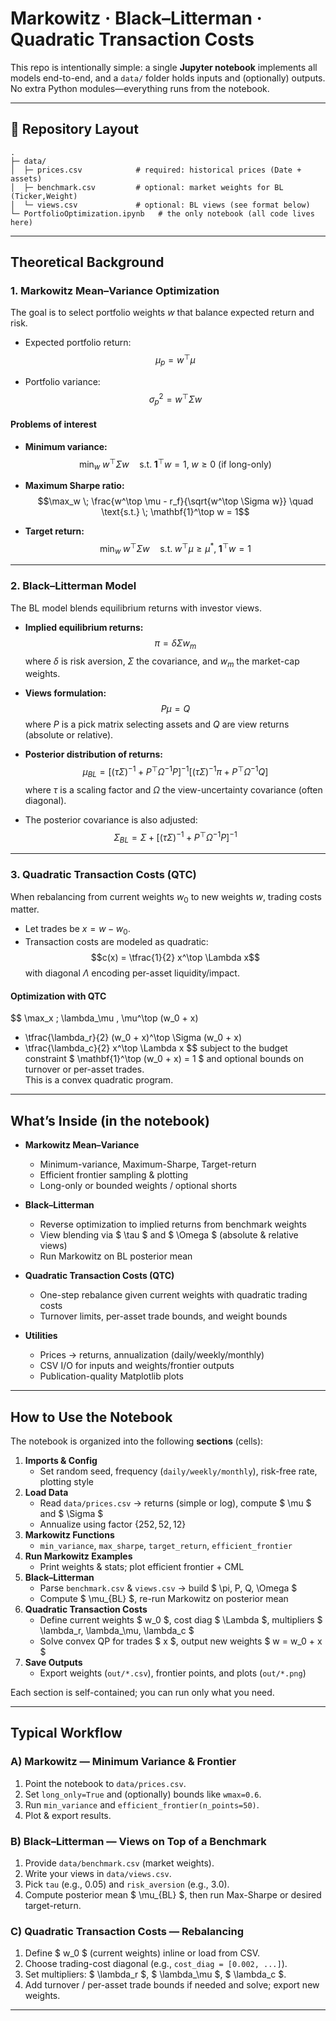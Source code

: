 
# Markowitz · Black–Litterman · Quadratic Transaction Costs

This repo is intentionally simple: a single **Jupyter notebook** implements all models end-to-end, and a `data/` folder holds inputs and (optionally) outputs. No extra Python modules—everything runs from the notebook.

---

## 📁 Repository Layout

```
.
├─ data/
│  ├─ prices.csv            # required: historical prices (Date + assets)
│  ├─ benchmark.csv         # optional: market weights for BL (Ticker,Weight)
│  └─ views.csv             # optional: BL views (see format below)
└─ PortfolioOptimization.ipynb   # the only notebook (all code lives here)
```

---

## Theoretical Background

### 1. Markowitz Mean–Variance Optimization

The goal is to select portfolio weights $w$ that balance expected return and risk.

- Expected portfolio return:
$$\mu_p = w^\top \mu$$

- Portfolio variance:
$$\sigma_p^2 = w^\top \Sigma w$$

#### Problems of interest
- **Minimum variance:**
$$\min_w \; w^\top \Sigma w \quad \text{s.t.} \; \mathbf{1}^\top w = 1,\; w \ge 0 \text{ (if long-only)}$$

- **Maximum Sharpe ratio:**
$$\max_w \; \frac{w^\top \mu - r_f}{\sqrt{w^\top \Sigma w}} \quad \text{s.t.} \; \mathbf{1}^\top w = 1$$

- **Target return:**
$$\min_w \; w^\top \Sigma w \quad \text{s.t.} \; w^\top \mu \ge \mu^*,\; \mathbf{1}^\top w = 1$$

---

### 2. Black–Litterman Model

The BL model blends equilibrium returns with investor views.

- **Implied equilibrium returns:**
$$\pi = \delta \Sigma w_m$$
where $\delta$ is risk aversion, $\Sigma$ the covariance, and $w_m$ the market-cap weights.

- **Views formulation:**
$$P \mu = Q$$
where $P$ is a pick matrix selecting assets and $Q$ are view returns (absolute or relative).

- **Posterior distribution of returns:**
$$
\mu_{BL} = \left[(\tau \Sigma)^{-1} + P^\top \Omega^{-1} P \right]^{-1}
\left[(\tau \Sigma)^{-1} \pi + P^\top \Omega^{-1} Q \right]
$$
where $\tau$ is a scaling factor and $\Omega$ the view-uncertainty covariance (often diagonal).

- The posterior covariance is also adjusted:
$$\Sigma_{BL} = \Sigma + \left[(\tau \Sigma)^{-1} + P^\top \Omega^{-1} P \right]^{-1}$$

---

### 3. Quadratic Transaction Costs (QTC)

When rebalancing from current weights $w_0$ to new weights $w$, trading costs matter.

- Let trades be $x = w - w_0$.  
- Transaction costs are modeled as quadratic:
$$c(x) = \tfrac{1}{2} x^\top \Lambda x$$
with diagonal $\Lambda$ encoding per-asset liquidity/impact.

#### Optimization with QTC
$$
\max_x \; \lambda_\mu \, \mu^\top (w_0 + x)
- \tfrac{\lambda_r}{2} (w_0 + x)^\top \Sigma (w_0 + x)
- \tfrac{\lambda_c}{2} x^\top \Lambda x
$$
subject to the budget constraint $ \mathbf{1}^\top (w_0 + x) = 1 $ and optional bounds on turnover or per-asset trades.  
This is a convex quadratic program.

---

## What’s Inside (in the notebook)

- **Markowitz Mean–Variance**
  - Minimum-variance, Maximum-Sharpe, Target-return
  - Efficient frontier sampling & plotting
  - Long-only or bounded weights / optional shorts

- **Black–Litterman**
  - Reverse optimization to implied returns from benchmark weights
  - View blending via $ \tau $ and $ \Omega $ (absolute & relative views)
  - Run Markowitz on BL posterior mean

- **Quadratic Transaction Costs (QTC)**
  - One-step rebalance given current weights with quadratic trading costs
  - Turnover limits, per-asset trade bounds, and weight bounds

- **Utilities**
  - Prices → returns, annualization (daily/weekly/monthly)
  - CSV I/O for inputs and weights/frontier outputs
  - Publication-quality Matplotlib plots

---

## How to Use the Notebook

The notebook is organized into the following **sections** (cells):

1. **Imports & Config**
   - Set random seed, frequency (`daily/weekly/monthly`), risk-free rate, plotting style
2. **Load Data**
   - Read `data/prices.csv` → returns (simple or log), compute $ \mu $ and $ \Sigma $
   - Annualize using factor $\{252, 52, 12\}$
3. **Markowitz Functions**
   - `min_variance`, `max_sharpe`, `target_return`, `efficient_frontier`
4. **Run Markowitz Examples**
   - Print weights & stats; plot efficient frontier + CML
5. **Black–Litterman**
   - Parse `benchmark.csv` & `views.csv` → build $ \pi, P, Q, \Omega $
   - Compute $ \mu_{BL} $, re-run Markowitz on posterior mean
6. **Quadratic Transaction Costs**
   - Define current weights $ w_0 $, cost diag $ \Lambda $, multipliers $ \lambda_r, \lambda_\mu, \lambda_c $
   - Solve convex QP for trades $ x $, output new weights $ w = w_0 + x $
7. **Save Outputs**
   - Export weights (`out/*.csv`), frontier points, and plots (`out/*.png`)

Each section is self-contained; you can run only what you need.

---

## Typical Workflow

### A) Markowitz — Minimum Variance & Frontier
1. Point the notebook to `data/prices.csv`.
2. Set `long_only=True` and (optionally) bounds like `wmax=0.6`.
3. Run `min_variance` and `efficient_frontier(n_points=50)`.
4. Plot & export results.

### B) Black–Litterman — Views on Top of a Benchmark
1. Provide `data/benchmark.csv` (market weights).
2. Write your views in `data/views.csv`.
3. Pick `tau` (e.g., 0.05) and `risk_aversion` (e.g., 3.0).
4. Compute posterior mean $ \mu_{BL} $, then run Max-Sharpe or desired target-return.

### C) Quadratic Transaction Costs — Rebalancing
1. Define $ w_0 $ (current weights) inline or load from CSV.
2. Choose trading-cost diagonal (e.g., `cost_diag = [0.002, ...]`).
3. Set multipliers: $ \lambda_r $, $ \lambda_\mu $, $ \lambda_c $.
4. Add turnover / per-asset trade bounds if needed and solve; export new weights.

---
